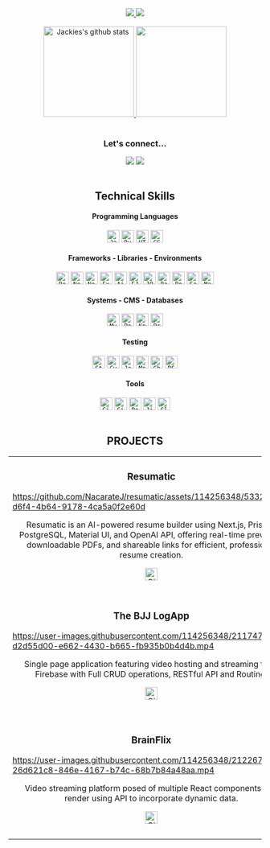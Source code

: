 <!-- Introduction -->

<div align="center">
  <a href="https://git.io/typing-svg">
    <img src="https://readme-typing-svg.demolab.com?font=Merriweather+Sans&pause=1000&color=FA7372&width=800&lines=Hi+there%2C+I'm+Jackie+%F0%9F%91%8B;A+passionate+and+very+curious+full-stack+web+developer.;Welcome+to+my+GitHub+profile!&center=true&size=30">
  </a>
  
<!--  Visitors Badge  -->
  <img src="https://visitor-badge.laobi.icu/badge?page_id=NacarateJ.visitor-badge&left_color=%23fe7371&right_color=%23252334"  />
</div>

<br>

  
<!-- Stats Card -->

<div align="center">
  <a href="https://github.com/NacarateJ/github-readme-stats">
  <img height="180em" src="https://github-readme-stats.vercel.app/api?username=NacarateJ&show_icons=true&include_all_commits=true&theme=aura_dark&hide_border=true&hide_rank=true&count_private=true" alt="Jackies's github stats" />
  </a>
  
<!--  Languages Card  -->

<a href="https://github.com/NacarateJ/github-readme-stats">
<img height="180em" src="https://github-readme-stats.vercel.app/api/top-langs/?username=NacarateJ&layout=compact&theme=aura_dark&hide_border=true&hide=shell&langs_count=8" />
</a>
  
</div>

<br>

<!-- Contact Information  -->
 
 <h3 align="center">Let's connect...</h3>
  
 <div align="center"> 
  <a href = "mailto:jaquelinenacarate@gmail.com"><img src="https://img.shields.io/badge/Gmail-D14836?style=for-the-badge&logo=gmail&logoColor=white" target="_blank"></a>
  <a href="https://www.linkedin.com/in/jaquelinenacarate/" target="_blank"><img src="https://img.shields.io/badge/-LinkedIn-%230077B5?style=for-the-badge&logo=linkedin&logoColor=white" target="_blank"></a> 
  
<br>
<br>
 
<!--![Snake animation](https://github.com/NacarateJ/NacarateJ/blob/output/github-contribution-grid-snake.svg)-->
</div>

<!-- Icons -->

<h2 align="center">Technical Skills</h2>

<h4 align="center">Programming Languages</h4>

<div align="center">
  <a href="https://developer.mozilla.org/en-US/docs/Web/JavaScript"><code><img title="JavaScript is a versatile programming language used to add interactivity and dynamic behavior to web pages. It allows you to create client-side scripts, often incorporating third-party libraries, that run on the user's web browser." height="25" src="https://cdn.jsdelivr.net/gh/devicons/devicon/icons/javascript/javascript-original.svg" ></code></a>
  <a href="https://www.ruby-lang.org/en/"><code><img title="Ruby is a dynamic, open source programming language with a focus on simplicity and productivity. It has an elegant syntax that is natural to read and easy to write." height="25" src="https://cdn.jsdelivr.net/gh/devicons/devicon/icons/ruby/ruby-plain.svg" ></code></a>
  <a href="https://developer.mozilla.org/en-US/docs/Web/HTML" target="_blank"><code><img title="HTML - HyperText Markup Language is the standard markup language for documents designed to be displayed in a web browser. It is frequently assisted by technologies such as Cascading Style Sheets and scripting languages such as JavaScript." height="25" src="https://cdn.jsdelivr.net/gh/devicons/devicon/icons/html5/html5-original.svg"></code></a>
  <a href="https://developer.mozilla.org/en-US/docs/Web/CSS"><code><img title="CSS - Cascading Style Sheets is a style sheet language used for describing the presentation of a document written in a markup language such as HTML or XML." height="25" src="https://cdn.jsdelivr.net/gh/devicons/devicon/icons/css3/css3-original.svg"></code></a>
</div>

<h4 align="center">Frameworks - Libraries - Environments</h4>

<div align="center">
  <a href="https://reactjs.org/"><code><img title="React is a popular front-end JavaScript library for building user interfaces. It provides a component-based approach to web development, allowing developers to build reusable UI components." height="25" src="https://cdn.jsdelivr.net/gh/devicons/devicon/icons/react/react-original.svg"></code></a>
  <a href="https://nextjs.org/"><code><img title="Next.js is an open-source web development framework created by the private company Vercel providing React-based web applications with server-side rendering and static website generation." height="25" src="https://cdn.jsdelivr.net/gh/devicons/devicon/icons/nextjs/nextjs-original.svg"></code></a>
  <a href="https://nodejs.org/en/"><code><img title="Node.js is a back-end JavaScript runtime environment built on Chrome's V8 JavaScript engine. It allows you to run JavaScript code outside a web browser (on the server-side), making it possible to build scalable and high-performance web applications." height="25" src="https://cdn.jsdelivr.net/gh/devicons/devicon/icons/nodejs/nodejs-original.svg"></code></a>
  <a href="https://expressjs.com/"><code><img title="Express is a minimal and flexible back end  web application framework for Node.js. It provides a set of features for building web applications and RESTful APIs, such as routing, middleware, and template engines." height="25" src=https://cdn.jsdelivr.net/gh/devicons/devicon/icons/express/express-original.svg></code></a>
  <a href="https://developer.mozilla.org/en-US/docs/Web/Guide/AJAX"><code><img title="Ajax is a set of web development techniques that uses various web technologies on the client-side to create asynchronous web applications. With Ajax, web applications can send and retrieve data from a server asynchronously without interfering with the display and behaviour of the existing page." height="25" src="https://cdn.experts-exchange.com/images/experts-exchange/topicLogos/ajax-sync.svg"></code></a>
  <a href="https://ejs.co/"><code><img title="EJS (Embedded JavaScript) is a templating language that enables you to generate dynamic HTML content on the server-side. It is often used with Node.js and Express to build server-rendered web applications." height="25" src="https://github-production-user-asset-6210df.s3.amazonaws.com/114256348/247002660-57063151-515b-430d-a335-b7e3ac4f67ec.png"></code></a>
  <a href="https://jquery.com/"><code><img title="JQuery is a fast and concise JavaScript library that simplifies HTML document traversal, event handling, and animations. It provides a convenient way to interact with the Document Object Model (DOM) of a web page." height="25" src="https://cdn.jsdelivr.net/gh/devicons/devicon/icons/jquery/jquery-plain.svg"></code></a>
  <a href="https://rubyonrails.org/"><code><img title="Rails is a server-side web application framework written in Ruby under the MIT License. Rails is a model–view–controller framework, providing default structures for a database, a web service, and web pages." height="25" src="https://cdn.jsdelivr.net/gh/devicons/devicon/icons/rails/rails-plain.svg"></code></a>
  <a href="https://getbootstrap.com/"><code><img title="Bootstrap is a free and open-source CSS framework directed at responsive, mobile-first front-end web development." height="25" src="https://cdn.jsdelivr.net/gh/devicons/devicon/icons/bootstrap/bootstrap-original.svg"></code></a>
  <a href="https://sass-lang.com/"><code><img title="Sass is a preprocessor scripting language that is interpreted or compiled into Cascading Style Sheets. It introduces features like variables, nesting, mixins, and functions, which improve code organization, reusability, and maintainability." height="25" src="https://cdn.jsdelivr.net/gh/devicons/devicon/icons/sass/sass-original.svg"></code></a>
  <a href="https://mui.com/material-ui/getting-started/installation/"><code><img title="Material UI is an open-source React component library that implements Google's Material Design. It's comprehensive and can be used in production out of the box." height="25" src="https://cdn.jsdelivr.net/gh/devicons/devicon/icons/materialui/materialui-original.svg"></code></a>
</div>

<h4 align="center">Systems - CMS - Databases</h4>

<div align="center">
  <a href="https://www.mysql.com/"><code><img title="MySQL is an open-source relational database management system." height="25" src="https://cdn.jsdelivr.net/gh/devicons/devicon/icons/mysql/mysql-original.svg"></code></a>
  <a href="https://www.postgresql.org/"><code><img title="PostgreSQL is a powerful, open source object-relational database system" height="25" src="https://cdn.jsdelivr.net/gh/devicons/devicon/icons/postgresql/postgresql-plain.svg"></code></a>
  <a href="https://knexjs.org/"><code><img title="Knex.js is a SQL query builder for Node.js that supports various relational databases like Postgres and MySQL. It provides both callbacks and promise interface for building database queries in JavaScript." height="25" src="https://static-00.iconduck.com/assets.00/knex-icon-512x512-vg01e8qb.png"></code></a>
  <a href="https://www.prisma.io/"><code><img title="Prisma is a server-side library that helps developers read and write data to the database in an intuitive, efficient and safe way." height="25" src="https://github-production-user-asset-6210df.s3.amazonaws.com/114256348/275294659-25f22551-a7e5-426c-a9e1-4332c8582a68.png"></code></a>
</div>

<h4 align="center">Testing</h4>

<div align="center">
  <a href="https://storybook.js.org/"><code><img title="Storybook is a frontend workshop for building UI components and pages in isolation." height="25" src="https://cdn.jsdelivr.net/gh/devicons/devicon/icons/storybook/storybook-original.svg"></code></a>
  <a href="https://go.cypress.io/get-started?utm_adgroup=132501525000&utm_keyword=cypress&utm_source=google&utm_medium=cpc&utm_campaign=15312994475&utm_term=cypress&hsa_acc=8898574980&hsa_cam=15312994475&hsa_grp=132501525000&hsa_ad=562694869893&hsa_src=g&hsa_tgt=kwd-40454352&hsa_kw=cypress&hsa_mt=e&hsa_net=adwords&hsa_ver=3&gad=1&gclid=CjwKCAjw-KipBhBtEiwAWjgwrEopaEgIB1mm7GwV79cZQ0UYZpNSaXI50gz9BbdbeZA6i_WKISSlrBoCJpAQAvD_BwE"><code><img title="Cypress is a frontend testing tool for web applications." height="25" src="https://go.cypress.io/hubfs/favicon.svg"></code></a>
  <a href="https://jestjs.io/"><code><img title="Jest is a JavaScript testing framework designed to ensure correctness of any JavaScript codebase. It allows you to write tests with an approachable, familiar and feature-rich API that gives you results quickly." height="25" src="https://cdn.jsdelivr.net/gh/devicons/devicon/icons/jest/jest-plain.svg"></code></a>
  <a href="https://mochajs.org/"><code><img title="Mocha is a JavaScript testing framework for Node.js and web browsers. It provides a flexible and feature-rich environment for writing and executing asynchronous tests." height="25" src="https://cdn.jsdelivr.net/gh/devicons/devicon/icons/mocha/mocha-plain.svg"></code></a>
  <a href="https://www.chaijs.com/"><code><img title="Chai is a BDD / TDD assertion library for Node.js and the browser. It can be paired with any javascript testing framework and provides a set of assertion styles and utilities to make test assertions more expressive and readable." height="25" src="https://avatars.githubusercontent.com/u/1515293?s=200&v=4"></code></a>
  <a href="https://rspec.info/"><code><img title="RSpec is a computer domain-specific language testing tool written in the programming language Ruby to test Ruby code. It is a behavior-driven development framework which is extensively used in production applications." height="25" src="https://cdn.jsdelivr.net/gh/devicons/devicon/icons/rspec/rspec-original.svg"></code></a>
</div>

<h4 align="center">Tools</h4>

<div align="center">
  <a href="https://git-scm.com/"><code><img title="Git is a distributed version control system used for tracking changes in source code during software development. It allows multiple developers to collaborate on a project, manage code versions, and merge changes." height="25" src="https://www.vectorlogo.zone/logos/git-scm/git-scm-icon.svg"></code></a>
   <a href="https://github.com/"><code><img title="GitHub is a web-based hosting service for Git repositories. It provides a platform for version control, collaboration, and hosting of code repositories." height="25" src="https://cdn.jsdelivr.net/gh/devicons/devicon/icons/github/github-original.svg"></code></a>
  <a href="https://www.postman.com/"><code><img title="Postman is an API development and testing tool. It allows developers to send HTTP requests, test APIs, and view responses in a user-friendly interface." height="25" src="https://www.vectorlogo.zone/logos/getpostman/getpostman-icon.svg"></code></a>
   <a href="https://www.atlassian.com/software/jira"><code><img title="Jira is a software application that allows teams to track issues, manage projects, and automate workflows." height="25" src="https://static-00.iconduck.com/assets.00/jira-icon-512x512-z7na7dot.png"></code></a>
  <a href="https://slack.com/"><code><img title="Slack is a collaboration platform that facilitates team communication and collaboration. It provides features such as chat channels, direct messaging, file sharing, and integration with various tools." height="25" src="https://cdn.jsdelivr.net/gh/devicons/devicon/icons/slack/slack-original.svg"></code></a>
</div>

<br>
  
  
<!---Video Gallery--->

<div align="center">
  <h2>PROJECTS</h2>
  </div>
  
  <div align="center">
  
  <table>
    
  <!---Resumatic & Scheduler--->
    
   <tr>
  <td class="1" width="50%">
  <h3 align="center">Resumatic</h3>
  <p align="center">

https://github.com/NacarateJ/resumatic/assets/114256348/533294c8-d6f4-4b64-9178-4ca5a0f2e60d
    

  <p align="center">
             <p align="center"> Resumatic is an AI-powered resume builder using Next.js, Prisma, PostgreSQL, Material UI, and OpenAI API, offering real-time previews, downloadable PDFs, and shareable links for efficient, professional resume creation.</p>
     <p align="center">
<span>
<a href="https://github.com/NacarateJ/resumatic" target="_blank" rel="noreferrer"><img src="https://img.shields.io/badge/%20-Repo-blue?style=flat&logo=GitHub" alt="GitHub Repo" height ="25px"></a> 
</span>
       </p>
</p>
  </p>
  </td>
    
   
  <td class="1" width="50%">
  <h3 align="center">Scheduler</h3>
   <p align="center">

https://github.com/NacarateJ/scheduler/assets/114256348/a7d95b0e-a7de-4435-86c6-28b5db5572be

 <p align="center">
        <p align="center">Interview Scheduler is a single-page application that enables booking and managing technical interviews, powered by React, useReducer for state management, WebSocket for real-time updates, and tested with Storybook, Jest and Cypress.</p>
    <p align="center">
<span>
<a href="https://github.com/NacarateJ/scheduler" target="_blank" rel="noreferrer"><img src="https://img.shields.io/badge/%20-Repo-blue?style=flat&logo=GitHub" alt="GitHub Repo" height ="25px"></a> 
</span>
      </p>
</p>
  </p>
  </td>
  </tr>

  <!---The BJJ LogApp & InStock--->
    
  <tr>
  <td class="1" width="50%">
  <h3 align="center">The BJJ LogApp</h3>
  <p align="center">

https://user-images.githubusercontent.com/114256348/211747476-d2d55d00-e662-4430-b665-fb935b0b4d4b.mp4
    

  <p align="center">
             <p align="center"> Single page application featuring video hosting and streaming from Firebase with Full CRUD operations, RESTful API and Routing.</p>
     <p align="center">
<span>
<a href="https://github.com/NacarateJ/jaqueline-nacarate-the-bjj-log-app" target="_blank" rel="noreferrer"><img src="https://img.shields.io/badge/%20-Repo-blue?style=flat&logo=GitHub" alt="GitHub Repo" height ="25px"></a> 
</span>
       </p>
</p>
  </p>
  </td>
    
   
  <td class="1" width="50%">
  <h3 align="center">InStock</h3>
   <p align="center">

https://user-images.githubusercontent.com/114256348/212585085-20d7a8f1-138a-4a23-b8aa-5b0101e62402.mp4

 <p align="center">
        <p align="center">Agile project to deliver a full stack Inventory Management System with a modern React and SCSS front-end communicating with a robust Express, Nodejs and MySQL back-
end.</p>
    <p align="center">
<span>
<a href="https://github.com/NacarateJ/instock" target="_blank" rel="noreferrer"><img src="https://img.shields.io/badge/%20-Repo-blue?style=flat&logo=GitHub" alt="GitHub Repo" height ="25px"></a> 
</span>
      </p>
</p>
  </p>
  </td>
  </tr>
  
  <!---BrainFlix & Band Site--->   
 
  <td class="1" width="50%">
  <h3 align="center">BrainFlix</h3>
  <p align="center">

https://user-images.githubusercontent.com/114256348/212267646-26d621c8-846e-4167-b74c-68b7b84a48aa.mp4

  <p align="center">
       <p align="center">Video streaming platform posed of multiple React components that render using API to incorporate dynamic data.
</p>
  <p align="center">
<span>
<a href="https://github.com/NacarateJ/jaqueline-nacarate-brainflix" target="_blank" rel="noreferrer"><img src="https://img.shields.io/badge/%20-Repo-blue?style=flat&logo=GitHub" alt="GitHub Repo" height ="25px"></a> 
</span>
    </p>
</p>
  </p>
  </td>
    
    
    
  <td class="1" width="50%">
  <h3 align="center">Band Site</h3>
   <p align="center">
   
https://user-images.githubusercontent.com/114256348/212266358-1f6bb0dc-4448-4362-99d9-3c6c8d24963a.mp4

 <p align="center">
       <p align="center">Functional and responsive site respecting a mobile-first design approach using Sass, React, JavaScript DOM manipulation, FlexBox and API HTTP requests.
</p>
  <p align="center">
<span>
<a href="https://github.com/NacarateJ/jaqueline-nacarate-bandsite" target="_blank" rel="noreferrer"><img src="https://img.shields.io/badge/%20-Repo-blue?style=flat&logo=GitHub" alt="GitHub Repo" height ="25px"></a> 
</span>
    </p>
</p>
  </p>
  </td>
  </tr>
  
  
  
  </table>
  
  </div>
  

